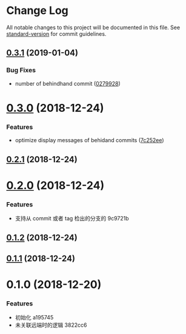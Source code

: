 # Change Log

All notable changes to this project will be documented in this file. See [standard-version](https://github.com/conventional-changelog/standard-version) for commit guidelines.

<a name="0.3.1"></a>
## [0.3.1](https://github.com/yqz0203/check-code-ahead-of-master/compare/v0.3.0...v0.3.1) (2019-01-04)


### Bug Fixes

* number of behindhand commit ([0279928](https://github.com/yqz0203/check-code-ahead-of-master/commit/0279928))



<a name="0.3.0"></a>
# [0.3.0](https://github.com/yqz0203/check-code-ahead-of-master/compare/v0.2.1...v0.3.0) (2018-12-24)


### Features

* optimize display messages of behidand commits ([7c252ee](https://github.com/yqz0203/check-code-ahead-of-master/commit/7c252ee))



<a name="0.2.1"></a>
## [0.2.1](https://github.com/yqz0203/check-code-ahead-of-master/compare/v0.2.0...v0.2.1) (2018-12-24)



<a name="0.2.0"></a>
# [0.2.0](/compare/v0.1.2...v0.2.0) (2018-12-24)


### Features

* 支持从 commit 或者 tag 检出的分支的 9c9721b



<a name="0.1.2"></a>
## [0.1.2](/compare/v0.1.1...v0.1.2) (2018-12-24)



<a name="0.1.1"></a>
## [0.1.1](/compare/v0.1.0...v0.1.1) (2018-12-24)



<a name="0.1.0"></a>
# 0.1.0 (2018-12-20)


### Features

* 初始化 a195745
* 未关联远端时的逻辑 3822cc6
